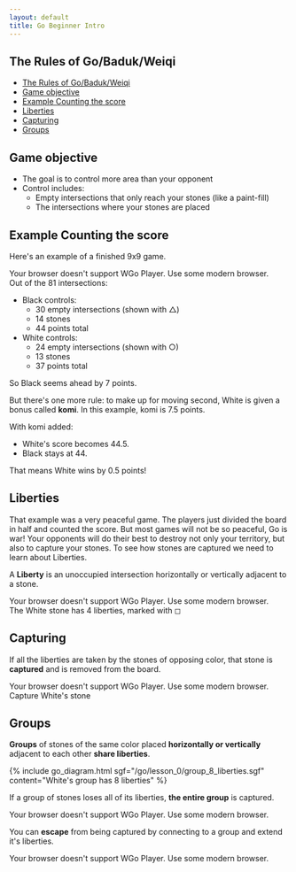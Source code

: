```yaml
---
layout: default
title: Go Beginner Intro
---
```


<script type="text/javascript" src="/assets/wgo.js/wgo.min.js"></script>
<script type="text/javascript" src="/assets/wgo.js/wgo.player.min.js"></script>
<link rel="stylesheet" type="text/css" href="/assets/wgo.js/wgo.player.css" />
<script type="text/javascript" src="/assets/wgo.js/tsumego.js"></script>
<link rel="stylesheet" type="text/css" href="/assets/wgo.js/tsumego.css">
<link rel="stylesheet" type="text/css" href="/assets/css/wgo-custom.css" />

## The Rules of Go/Baduk/Weiqi

-   [The Rules of Go/Baduk/Weiqi](#the-rules-of-gobadukweiqi)
-   [Game objective](#game-objective)
-   [Example Counting the score](#example-counting-the-score)
-   [Liberties](#liberties)
-   [Capturing](#capturing)
-   [Groups](#groups)

## Game objective

-   The goal is to control more area than your opponent
-   Control includes:
    -   Empty intersections that only reach your stones (like a paint-fill)
    -   The intersections where your stones are placed

## Example Counting the score

Here's an example of a finished 9x9 game.

<div class="two-col-container">

<div data-wgo="/go/lesson_0/first_9x9_game.sgf" data-wgo-layout="" class="wgo-large" data-wgo-move="999" data-wgo-enablewheel="false" >
Your browser doesn't support WGo Player. Use some modern browser.
</div>

<div markdown="1">
Out of the 81 intersections:

-   Black controls:
    -   30 empty intersections (shown with △)
    -   14 stones
    -   44 points total
-   White controls:
    -   24 empty intersections (shown with ○)
    -   13 stones
    -   37 points total

</div>
</div>

So Black seems ahead by 7 points.

But there's one more rule: to make up for moving second, White is given a bonus called **komi**. In this example, komi is 7.5 points.

With komi added:

-   White's score becomes 44.5.
-   Black stays at 44.

That means White wins by 0.5 points!

<!-- Diagram + explaination text -->

<!--

<div class="two-col-container">
<div data-wgo="/go/lesson_0/first_9x9_game.sgf" data-wgo-layout="" class="wgo-large" style="min-width: 300px; margin: 0" data-wgo-move="999" data-wgo-enablewheel="false" >
Your browser doesn't support WGo Player. Use some modern browser.
</div>
<div markdown="1">
</div>
</div>

-->

## Liberties

That example was a very peaceful game. The players just divided the board in half and counted the score. But most games will not be so peaceful, Go is war! Your opponents will do their best to destroy not only your territory, but also to capture your stones. To see how stones are captured we need to learn about Liberties.

A **Liberty** is an unoccupied intersection horizontally or vertically adjacent to a stone.

<div class="two-col-container">
<div data-wgo="/go/lesson_0/4_liberties.sgf" data-wgo-layout="" class="wgo-large" data-wgo-move="999" data-wgo-enablewheel="false" >
Your browser doesn't support WGo Player. Use some modern browser.
</div>
<div markdown="1">
The White stone has 4 liberties, marked with ◻︎
</div>
</div>

## Capturing

If all the liberties are taken by the stones of opposing color, that stone is **captured** and is removed from the board.

<div class="two-col-container">
<div class="wgo-large" id="tsumego_wrapper">
Your browser doesn't support WGo Player. Use some modern browser.
</div>

<div markdown="1">
Capture White's stone
</div>
</div>

<script>
// let sgf = WGo.loadSgfFromFile("/go/lesson_0/capture_1.sgf");
var tsumego = new WGo.Tsumego(document.getElementById("tsumego_wrapper"), {
	sgfFile: "/go/lesson_0/capture_1.sgf",
	// debug: true,
});
tsumego.setCoordinates(true);
</script>

## Groups

**Groups** of stones of the same color placed **horizontally or vertically** adjacent to each other **share liberties**.

{% include go_diagram.html
sgf="/go/lesson_0/group_8_liberties.sgf"
content="White's group has 8 liberties"
%}

If a group of stones loses all of its liberties, **the entire group** is captured.

<div class="two-col-container">
<div data-wgo="/go/lesson_0/first_9x9_game.sgf" data-wgo-layout="" class="wgo-large" style="min-width: 300px; margin: 0" data-wgo-move="999" data-wgo-enablewheel="false" >
Your browser doesn't support WGo Player. Use some modern browser.
</div>
<div markdown="1">
</div>
</div>

You can **escape** from being captured by connecting to a group and extend it's liberties.

<div class="two-col-container">
<div data-wgo="/go/lesson_0/first_9x9_game.sgf" data-wgo-layout="" class="wgo-large" style="min-width: 300px; margin: 0" data-wgo-move="999" data-wgo-enablewheel="false" >
Your browser doesn't support WGo Player. Use some modern browser.
</div>
<div markdown="1">
</div>
</div>
<!--
<div style="width: 20%; margin: 0; background-color: #f9f9f9; padding: 10px; border-radius: 10px" id="tsumego_wrapper">
Your browser doesn't support WGo Player. Use some modern browser.
</div> -->

<!--
<script>
var tsumego = new WGo.Tsumego(document.getElementById("tsumego_wrapper"), {
	sgf: "(;FF[4]GM[1]VW[aa:jg]SZ[19]ST[2]EV[N° 1 .|. Level #2]AB[bb][cb][db][fb]AW[ea][eb][bc][cc][dc]C[Black to play]FG[1](;B[ec];W[fc];B[ed];W[gb](;B[fd];W[gc](;B[ab];W[ba](;B[bd];W[cd];B[ce];W[be](;B[dd];W[ad];B[ac]C[Correct!]TE[1])(;B[ac];W[ad];B[dd]C[Correct!]TE[1]))(;B[ce];W[ac]C[Fail!]))(;B[da];W[fa];B[ab];W[ba]C[Fail!]))(;B[ab];W[ba];B[fd];W[gc](;B[bd];W[cd];B[ce];W[be](;B[dd];W[ad];B[ac]C[Correct!]TE[1])(;B[ac];W[ad];B[dd]C[Correct!]TE[1]))(;B[ce];W[ac]C[Fail!]))(;B[da];W[fa];B[ab];W[ba]C[Fail!]))(;B[da];W[fc];B[ab];W[ba]C[Fail!]))",
	debug: true, /* remove this line hide solution */
});
tsumego.setCoordinates(true);
</script> -->
